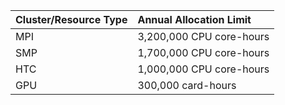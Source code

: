 | Cluster/Resource Type            | Annual Allocation Limit                                    |
| :------------------------------- | :--------------------------------------------------------- |
| MPI                              | 3,200,000 CPU core-hours                                   |
| SMP                              | 1,700,000 CPU core-hours                                   |
| HTC                              | 1,000,000 CPU core-hours                                   |
| GPU                              | 300,000 card-hours                                         |
